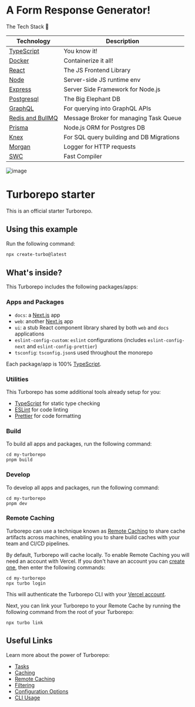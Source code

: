 # A Form Response Generator!
The Tech Stack 🌟

| Technology                                  | Description                               |
|---------------------------------------------|-------------------------------------------|
| [TypeScript](https://www.typescriptlang.org/download) | You know it!                            |
| [Docker](https://www.docker.com/)                 | Containerize it all!                   |
| [React](https://react.dev/)                       | The JS Frontend Library                 |
| [Node](https://nodejs.org/en)                     | Server-side JS runtime env              |
| [Express](https://expressjs.com/)                 | Server Side Framework for Node.js       |
| [Postgresql](https://www.postgresql.org/)         | The Big Elephant DB                    |
| [GraphQL](https://graphql.org/)                   | For querying into GraphQL APIs          |
| [Redis and BullMQ](https://github.com/taskforcesh/bullmq) | Message Broker for managing Task Queue |
| [Prisma](https://www.prisma.io/)                  | Node.js ORM for Postgres DB            |
| [Knex](https://knexjs.org/)                       | For SQL query building and DB Migrations|
| [Morgan](https://github.com/expressjs/morgan)     | Logger for HTTP requests               |
| [SWC](https://swc.rs/)                           | Fast Compiler                          |


![image](https://github.com/harivams-sai/form-piler/assets/88828522/9d50c6d5-d932-461e-bb39-cd540c740638)

# Turborepo starter

This is an official starter Turborepo.

## Using this example

Run the following command:

```sh
npx create-turbo@latest
```

## What's inside?

This Turborepo includes the following packages/apps:

### Apps and Packages

- `docs`: a [Next.js](https://nextjs.org/) app
- `web`: another [Next.js](https://nextjs.org/) app
- `ui`: a stub React component library shared by both `web` and `docs` applications
- `eslint-config-custom`: `eslint` configurations (includes `eslint-config-next` and `eslint-config-prettier`)
- `tsconfig`: `tsconfig.json`s used throughout the monorepo

Each package/app is 100% [TypeScript](https://www.typescriptlang.org/).

### Utilities

This Turborepo has some additional tools already setup for you:

- [TypeScript](https://www.typescriptlang.org/) for static type checking
- [ESLint](https://eslint.org/) for code linting
- [Prettier](https://prettier.io) for code formatting

### Build

To build all apps and packages, run the following command:

```
cd my-turborepo
pnpm build
```

### Develop

To develop all apps and packages, run the following command:

```
cd my-turborepo
pnpm dev
```

### Remote Caching

Turborepo can use a technique known as [Remote Caching](https://turbo.build/repo/docs/core-concepts/remote-caching) to share cache artifacts across machines, enabling you to share build caches with your team and CI/CD pipelines.

By default, Turborepo will cache locally. To enable Remote Caching you will need an account with Vercel. If you don't have an account you can [create one](https://vercel.com/signup), then enter the following commands:

```
cd my-turborepo
npx turbo login
```

This will authenticate the Turborepo CLI with your [Vercel account](https://vercel.com/docs/concepts/personal-accounts/overview).

Next, you can link your Turborepo to your Remote Cache by running the following command from the root of your Turborepo:

```
npx turbo link
```

## Useful Links

Learn more about the power of Turborepo:

- [Tasks](https://turbo.build/repo/docs/core-concepts/monorepos/running-tasks)
- [Caching](https://turbo.build/repo/docs/core-concepts/caching)
- [Remote Caching](https://turbo.build/repo/docs/core-concepts/remote-caching)
- [Filtering](https://turbo.build/repo/docs/core-concepts/monorepos/filtering)
- [Configuration Options](https://turbo.build/repo/docs/reference/configuration)
- [CLI Usage](https://turbo.build/repo/docs/reference/command-line-reference)
